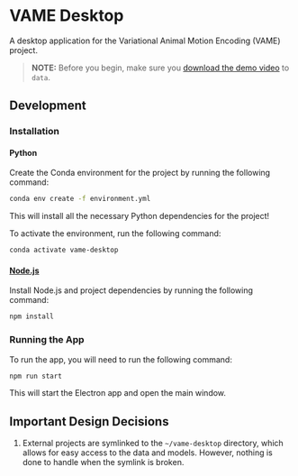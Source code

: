# VAME Desktop
A desktop application for the Variational Animal Motion Encoding (VAME) project.

> **NOTE:** Before you begin, make sure you [download the demo video](https://drive.google.com/file/d/1w6OW9cN_-S30B7rOANvSaR9c3O5KeF0c/view) to `data`.

## Development
### Installation
#### Python
Create the Conda environment for the project by running the following command:

```bash
conda env create -f environment.yml 
```

This will install all the necessary Python dependencies for the project!

To activate the environment, run the following command:
```bash
conda activate vame-desktop
```

#### [Node.js](https://nodejs.org/en)
Install Node.js and project dependencies by running the following command:
```bash
npm install
```

### Running the App
To run the app, you will need to run the following command:
```bash
npm run start
```

This will start the Electron app and open the main window.


## Important Design Decisions
1. External projects are symlinked to the `~/vame-desktop` directory, which allows for easy access to the data and models. However, nothing is done to handle when the symlink is broken.